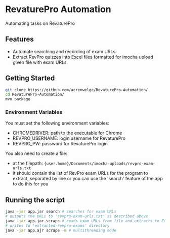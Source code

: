 # RevaturePro Automation
Automating tasks on RevaturePro

## Features
- Automate searching and recording of exam URLs
- Extract RevPro quizzes into Excel files formatted for imocha upload given file with exam URLs

## Getting Started
```bash
git clone https://github.com/acrenwelge/RevaturePro-Automation/
cd RevaturePro-Automation/
mvn package
```

### Environment Variables
You must set the following environment variables:
- CHROMEDRIVER: path to the executable for Chrome
- REVPRO_USERNAME: login username for RevaturePro
- REVPRO_PW: password for RevaturePro login

You also need to create a file:
- at the filepath: `{user.home}/Documents/imocha-uploads/revpro-exam-urls.txt`
- it should contain the list of RevPro exam URLs for the program to extract, separated by line
or you can use the 'search' feature of the app to do this for you

## Running the script
```bash
java -jar app.jar search # searches for exam URLs
# outputs the URLs to 'revpro-exam-urls.txt' as described above
java -jar app.jar scrape # reads exam URLs from file and extracts to Excel format
# writes to 'extracted-revpro-exams' directory
java -jar app.ajr scrape -m # multithreading mode
```
